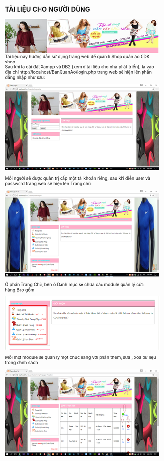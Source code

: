 <h2>TÀI LIỆU CHO NGƯỜI DÙNG</h2>
<img src="https://github.com/PhatTrienMaNguonMo/KetThucMon/blob/master/readme.png" /><br/>
Tài liệu này hướng dẫn sử dụng trang web để quản lí Shop quần áo CDK shop<br>
Sau khi ta cài đặt Xampp và DB2 (xem ở tài liệu cho nhà phát triển), ta vào địa chỉ http://localhost/BanQuanAo/login.php trang web sẽ hiện lên phần đăng nhập như sau:<br>

<img src="https://github.com/PhatTrienMaNguonMo/KetThucMon/blob/master/image%20%20TLND/dangnhap.png" /><br/>

Mỗi người sẽ được quản trị cấp một tài khoản riêng, sau khi điền user và password trang web sẽ hiện lên Trang chủ<br/>

<img src="https://github.com/PhatTrienMaNguonMo/KetThucMon/blob/master/image%20%20TLND/trangchu.png" /><br/>

Ở phần Trang Chủ, bên ô Danh mục sẽ chứa các module quản lý cửa hàng.Bao gồm<br/>

<img src="https://github.com/PhatTrienMaNguonMo/KetThucMon/blob/master/image%20%20TLND/select.png" /><br/>

Mỗi một module sẽ quản lý một chức năng với phần thêm, sửa , xóa dữ liệu trong danh sách<br/>

<img src="https://github.com/PhatTrienMaNguonMo/KetThucMon/blob/master/image%20%20TLND/qlhd.png" /><br/>      
   








                  

